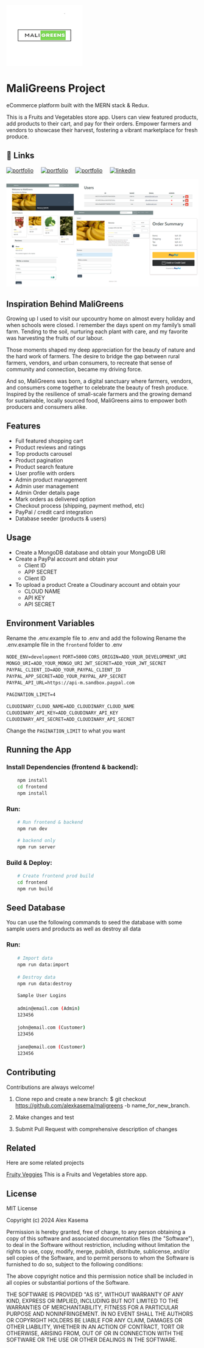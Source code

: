 
![Logo](./frontend/public/maligreens.png)


# MaliGreens Project
eCommerce platform built with the MERN stack & Redux.

This is a Fruits and Vegetables store app. Users can view featured products, add products to their cart, and pay for their orders. Empower farmers and vendors to showcase their harvest, fostering a vibrant marketplace for fresh produce.


## 🔗 Links
[![portfolio](https://img.shields.io/badge/project_blog_article-8BC34A?style=for-the-badge&logo=ko-fi&logoColor=white)](https://medium.com/lexmulwa/the-maligreens-portfolio-project-8fbd27e298c1/) &nbsp; &nbsp;
[![portfolio](https://img.shields.io/badge/my_portfolio-000?style=for-the-badge&logo=ko-fi&logoColor=white)](https://alex-portfolio-lun2.onrender.com/) &nbsp; &nbsp;
[![portfolio](https://img.shields.io/badge/deployed_project-4CAF50?style=for-the-badge&logo=ko-fi&logoColor=white)](https://maligreens-welcome.onrender.com/) &nbsp; &nbsp;
[![linkedin](https://img.shields.io/badge/linkedin-0A66C2?style=for-the-badge&logo=linkedin&logoColor=white)](https://www.linkedin.com/in/alexkasema/)




![App Images](./frontend/public/maliGreensImages.png)

## Inspiration Behind MaliGreens
Growing up I used to visit our upcountry home on almost every holiday and when schools were closed. I remember the days spent on my family’s small farm. Tending to the soil, nurturing each plant with care, and my favorite was harvesting the fruits of our labour.

Those moments shaped my deep appreciation for the beauty of nature and the hard work of farmers. The desire to bridge the gap between rural farmers, vendors, and urban consumers, to recreate that sense of community and connection, became my driving force.

And so, MaliGreens was born, a digital sanctuary where farmers, vendors, and consumers come together to celebrate the beauty of fresh produce. Inspired by the resilience of small-scale farmers and the growing demand for sustainable, locally sourced food, MaliGreens aims to empower both producers and consumers alike.


## Features

- Full featured shopping cart
- Product reviews and ratings
- Top products carousel
- Product pagination
- Product search feature
- User profile with orders
- Admin product management
- Admin user management
- Admin Order details page
- Mark orders as delivered option
- Checkout process (shipping, payment method, etc)
- PayPal / credit card integration
- Database seeder (products & users)


## Usage

- Create a MongoDB database and obtain your MongoDB URI
- Create a PayPal account and obtain your
    - Client ID
    - APP SECRET
    - Client ID
- To upload a product Create a Cloudinary account and obtain your
    - CLOUD NAME
    - API KEY
    - API SECRET


## Environment Variables

Rename the .env.example file to .env and add the following
Rename the .env.example file in the `frontend` folder to .env


`NODE_ENV=development`
`PORT=5000`
`CORS_ORIGIN=ADD_YOUR_DEVELOPMENT_URI`
`MONGO_URI=ADD_YOUR_MONGO_URI`
`JWT_SECRET=ADD_YOUR_JWT_SECRET`
`PAYPAL_CLIENT_ID=ADD_YOUR_PAYPAL_CLIENT_ID`
`PAYPAL_APP_SECRET=ADD_YOUR_PAYPAL_APP_SECRET`
`PAYPAL_API_URL=https://api-m.sandbox.paypal.com`

`PAGINATION_LIMIT=4`

`CLOUDINARY_CLOUD_NAME=ADD_CLOUDINARY_CLOUD_NAME`
`CLOUDINARY_API_KEY=ADD_CLOUDINARY_API_KEY`
`CLOUDINARY_API_SECRET=ADD_CLOUDINARY_API_SECRET`

Change the `PAGINATION_LIMIT` to what you want


## Running the App

### Install Dependencies (frontend & backend):

```bash
    npm install
    cd frontend
    npm install
```
### Run:

```bash
    # Run frontend & backend 
    npm run dev
```
```bash
    # backend only 
    npm run server
```
### Build & Deploy:

```bash
    # Create frontend prod build
    cd frontend
    npm run build
```



## Seed Database
You can use the following commands to seed the database with some sample users and products as well as destroy all data

### Run:

```bash
    # Import data
    npm run data:import

    # Destroy data
    npm run data:destroy
```
```bash
    Sample User Logins

    admin@email.com (Admin)
    123456

    john@email.com (Customer)
    123456

    jane@email.com (Customer)
    123456
```
## Contributing

Contributions are always welcome!

1. Clone repo and create a new branch: $ git checkout https://github.com/alexkasema/maligreens -b name_for_new_branch.

2. Make changes and test

3. Submit Pull Request with comprehensive description of changes




## Related

Here are some related projects

[Fruity Veggies](https://github.com/alexkasema/Fruity_Veggies) This is a Fruits and Vegetables store app.


## License

MIT License

Copyright (c) 2024 Alex Kasema

Permission is hereby granted, free of charge, to any person obtaining a copy
of this software and associated documentation files (the "Software"), to deal
in the Software without restriction, including without limitation the rights
to use, copy, modify, merge, publish, distribute, sublicense, and/or sell
copies of the Software, and to permit persons to whom the Software is
furnished to do so, subject to the following conditions:

The above copyright notice and this permission notice shall be included in all
copies or substantial portions of the Software.

THE SOFTWARE IS PROVIDED "AS IS", WITHOUT WARRANTY OF ANY KIND, EXPRESS OR
IMPLIED, INCLUDING BUT NOT LIMITED TO THE WARRANTIES OF MERCHANTABILITY,
FITNESS FOR A PARTICULAR PURPOSE AND NONINFRINGEMENT. IN NO EVENT SHALL THE
AUTHORS OR COPYRIGHT HOLDERS BE LIABLE FOR ANY CLAIM, DAMAGES OR OTHER
LIABILITY, WHETHER IN AN ACTION OF CONTRACT, TORT OR OTHERWISE, ARISING FROM,
OUT OF OR IN CONNECTION WITH THE SOFTWARE OR THE USE OR OTHER DEALINGS IN THE
SOFTWARE.

